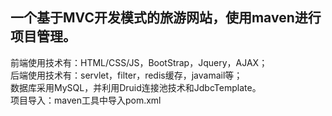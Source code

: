 ## 一个基于MVC开发模式的旅游网站，使用maven进行项目管理。
前端使用技术有：HTML/CSS/JS，BootStrap，Jquery，AJAX；<br />
后端使用技术有：servlet，filter，redis缓存，javamail等；<br />
数据库采用MySQL，并利用Druid连接池技术和JdbcTemplate。<br />
项目导入：maven工具中导入pom.xml
